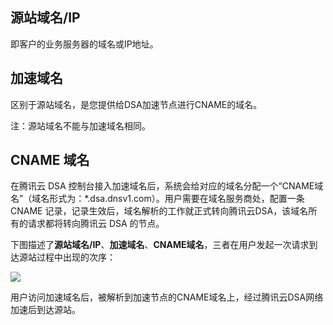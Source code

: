 ## 源站域名/IP

即客户的业务服务器的域名或IP地址。



## 加速域名

区别于源站域名，是您提供给DSA加速节点进行CNAME的域名。

注：源站域名不能与加速域名相同。



## CNAME 域名

在腾讯云 DSA 控制台接入加速域名后，系统会给对应的域名分配一个“CNAME域名”（域名形式为：\*.dsa.dnsv1.com）。用户需要在域名服务商处，配置一条 CNAME 记录，记录生效后，域名解析的工作就正式转向腾讯云DSA，该域名所有的请求都将转向腾讯云 DSA 的节点。



下图描述了**源站域名/IP**、**加速域名**、**CNAME域名**，三者在用户发起一次请求到达源站过程中出现的次序：

![](https://mc.qcloudimg.com/static/img/86e3c5c7f5cdbbe229d4c3850abac1be/image.png)

用户访问加速域名后，被解析到加速节点的CNAME域名上，经过腾讯云DSA网络加速后到达源站。


